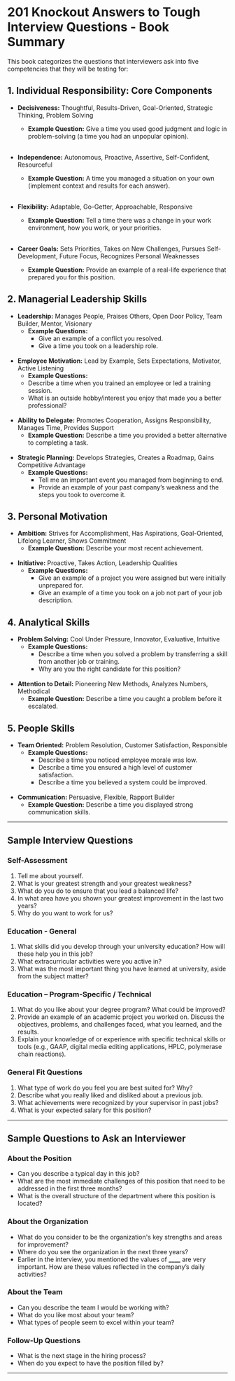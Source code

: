 # 201 Knockout Answers to Tough Interview Questions - Book Summary

This book categorizes the questions that interviewers ask into five competencies that they will be testing for:

## 1. Individual Responsibility: Core Components

- **Decisiveness:** Thoughtful, Results-Driven, Goal-Oriented, Strategic Thinking, Problem Solving
  - **Example Question:** Give a time you used good judgment and logic in problem-solving (a time you had an unpopular opinion).
    <br>&nbsp;
- **Independence:** Autonomous, Proactive, Assertive, Self-Confident, Resourceful

  - **Example Question:** A time you managed a situation on your own (implement context and results for each answer).<br>&nbsp;

- **Flexibility:** Adaptable, Go-Getter, Approachable, Responsive
  - **Example Question:** Tell a time there was a change in your work environment, how you work, or your priorities.<br>&nbsp;
- **Career Goals:** Sets Priorities, Takes on New Challenges, Pursues Self-Development, Future Focus, Recognizes Personal Weaknesses
  - **Example Question:** Provide an example of a real-life experience that prepared you for this position.

## 2. Managerial Leadership Skills

- **Leadership:** Manages People, Praises Others, Open Door Policy, Team Builder, Mentor, Visionary
  - **Example Questions:**
    - Give an example of a conflict you resolved.
    - Give a time you took on a leadership role.<br>&nbsp;
- **Employee Motivation:** Lead by Example, Sets Expectations, Motivator, Active Listening
  - **Example Questions:**
  - Describe a time when you trained an employee or led a training session.
  - What is an outside hobby/interest you enjoy that made you a better professional?<br>&nbsp;
- **Ability to Delegate:** Promotes Cooperation, Assigns Responsibility, Manages Time, Provides Support
  - **Example Question:** Describe a time you provided a better alternative to completing a task.<br>&nbsp;
- **Strategic Planning:** Develops Strategies, Creates a Roadmap, Gains Competitive Advantage
  - **Example Questions:**
    - Tell me an important event you managed from beginning to end.
    - Provide an example of your past company’s weakness and the steps you took to overcome it.

## 3. Personal Motivation

- **Ambition:** Strives for Accomplishment, Has Aspirations, Goal-Oriented, Lifelong Learner, Shows Commitment
  - **Example Question:** Describe your most recent achievement.<br>&nbsp;
- **Initiative:** Proactive, Takes Action, Leadership Qualities
  - **Example Questions:**
    - Give an example of a project you were assigned but were initially unprepared for.
    - Give an example of a time you took on a job not part of your job description.

## 4. Analytical Skills

- **Problem Solving:** Cool Under Pressure, Innovator, Evaluative, Intuitive
  - **Example Questions:**
    - Describe a time when you solved a problem by transferring a skill from another job or training.
    - Why are you the right candidate for this position?<br>&nbsp;
- **Attention to Detail:** Pioneering New Methods, Analyzes Numbers, Methodical
  - **Example Question:** Describe a time you caught a problem before it escalated.

## 5. People Skills

- **Team Oriented:** Problem Resolution, Customer Satisfaction, Responsible
  - **Example Questions:**
    - Describe a time you noticed employee morale was low.
    - Describe a time you ensured a high level of customer satisfaction.
    - Describe a time you believed a system could be improved.<br>&nbsp;
- **Communication:** Persuasive, Flexible, Rapport Builder
  - **Example Question:** Describe a time you displayed strong communication skills.

---

## Sample Interview Questions

### Self-Assessment

1.  Tell me about yourself.
2.  What is your greatest strength and your greatest weakness?
3.  What do you do to ensure that you lead a balanced life?
4.  In what area have you shown your greatest improvement in the last two years?
5.  Why do you want to work for us?

### Education - General

1.  What skills did you develop through your university education? How will these help you in this job?
2.  What extracurricular activities were you active in?
3.  What was the most important thing you have learned at university, aside from the subject matter?

### Education – Program-Specific / Technical

1.  What do you like about your degree program? What could be improved?
2.  Provide an example of an academic project you worked on. Discuss the objectives, problems, and challenges faced, what you learned, and the results.
3.  Explain your knowledge of or experience with specific technical skills or tools (e.g., GAAP, digital media editing applications, HPLC, polymerase chain reactions).

### General Fit Questions

1.  What type of work do you feel you are best suited for? Why?
2.  Describe what you really liked and disliked about a previous job.
3.  What achievements were recognized by your supervisor in past jobs?
4.  What is your expected salary for this position?

---

## Sample Questions to Ask an Interviewer

### About the Position

- Can you describe a typical day in this job?
- What are the most immediate challenges of this position that need to be addressed in the first three months?
- What is the overall structure of the department where this position is located?

### About the Organization

- What do you consider to be the organization's key strengths and areas for improvement?
- Where do you see the organization in the next three years?
- Earlier in the interview, you mentioned the values of **\_\_\_\_** are very important. How are these values reflected in the company’s daily activities?

### About the Team

- Can you describe the team I would be working with?
- What do you like most about your team?
- What types of people seem to excel within your team?

### Follow-Up Questions

- What is the next stage in the hiring process?
- When do you expect to have the position filled by?

---
